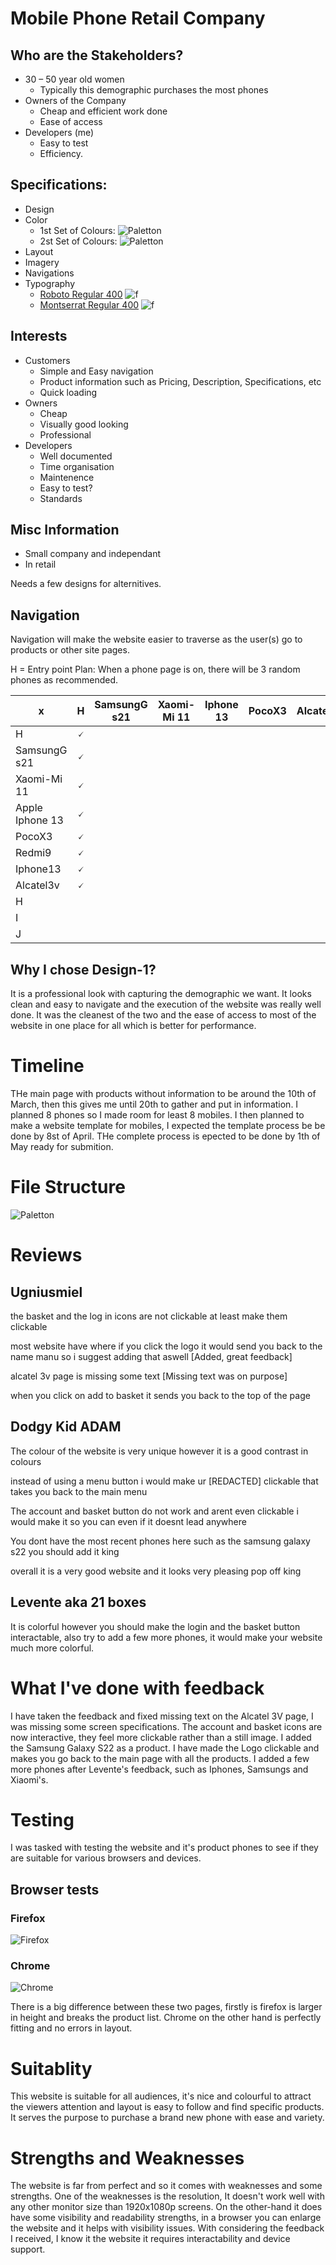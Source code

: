 # Mobile Phone Retail Company
## Who are the Stakeholders?
* 30 – 50 year old women
  * Typically this demographic purchases the most phones
* Owners of the Company
  * Cheap and efficient work done
  * Ease of access
* Developers (me)
  * Easy to test
  * Efficiency.

## Specifications:
* Design
* Color
  * 1st Set of Colours:
  ![Paletton](doc/design/ColourSet1.png)
  * 2st Set of Colours:
  ![Paletton](doc/design/ColourSet2.png)
* Layout
* Imagery
* Navigations
* Typography
  * [Roboto Regular 400](https://fonts.google.com/specimen/Roboto#standard-styles)
  ![f](src/img/Roboto_R400.png)
  * [Montserrat Regular 400](https://fonts.google.com/specimen/Roboto#standard-styles)
  ![f](src/img/Montserrat_R400.png)

## Interests
* Customers
  * Simple and Easy navigation
  * Product information such as Pricing, Description, Specifications, etc
  * Quick loading
* Owners
  * Cheap
  * Visually good looking
  * Professional
* Developers
  * Well documented
  * Time organisation
  * Maintenence
  * Easy to test?
  * Standards

## Misc Information
* Small company and independant
* In retail

Needs a few designs for alternitives.

## Navigation
Navigation will make the website easier to traverse as the user(s) go to products or other site pages.

H = Entry point
Plan: When a phone page is on, there will be 3 random phones as recommended.

| x | H | SamsungG s21 | Xaomi-Mi 11 | Iphone 13 | PocoX3 | Alcatel3v | Redmi9 | G | H | I | J |
|---|---|---|---|---|---|---|---|---|---|---|---|
| H | 🗸  |   |   |   |   |   |   |   |   |   |   |
| SamsungG s21 | 🗸  |   |   |   |   |   |   |   |   |   |   |
| Xaomi-Mi 11 |  🗸 |   |   |   |   |   |   |   |   |   |   |
| Apple Iphone 13 | 🗸  |   |   |  |   |   |   |   |   |   |   |
| PocoX3 | 🗸  |   |   |   |  |   |   |   |   |   |   |
| Redmi9 | 🗸 |   |   |   |   |  |   |   |   |   |   |
| Iphone13 | 🗸  |   |   |   |   |   |   |   |   |   |   |
| Alcatel3v | 🗸  |   |   |   |   |   |   |   |   |   |   |
| H |   |   |   |   |   |   |   |   |   |   |   |
| I |   |   |   |   |   |   |   |   |   |   |   |
| J |   |   |   |   |   |   |   |   |   |   |   |


## Why I chose Design-1?
It is a professional look with capturing the demographic we want. It looks clean and easy to navigate and the execution of the website was really well done. It was the cleanest of the two and the ease of access to most of the website in one place for all which is better for performance.

# Timeline
THe main page with products without information to be around the 10th of March, then this gives me until 20th to gather and put in information. I planned 8 phones so I made room for least 8 mobiles. I then planned to make a website template for mobiles, I expected the template process be be done by 8st of April. THe complete process is epected to be done by 1th of May ready for submition.


# File Structure
![Paletton](/src/img/FileStructure.png)

#  Reviews
## Ugniusmiel
the basket and the log in icons are not clickable at least make them clickable 

most website have where if you click the logo it would send you back to the name manu so i suggest adding that aswell [Added, great feedback]

alcatel 3v page is missing some text [Missing text was on purpose]

when you click on add to basket it sends you back to the top of the page


## Dodgy Kid ADAM
The colour of the website is very unique however it is a good contrast in colours

instead of using a menu button i would make ur [REDACTED] clickable that takes you back to the main menu

The account and basket button do not work and arent even clickable i would make it so you can even if it doesnt lead anywhere

You dont have the most recent phones here such as the samsung galaxy s22 you should add it king

overall it is a very good website and it looks very pleasing pop off king 

## Levente aka 21 boxes
It is colorful however you should make the login and the basket button interactable, also try to add a few more phones, it would make your website much more colorful.

# What I've done with feedback
I have taken the feedback and fixed missing text on the Alcatel 3V page, I was missing some screen specifications.
The account and basket icons are now interactive, they feel more clickable rather than a still image.
I added the Samsung Galaxy S22 as a product.
I have made the Logo clickable and makes you go back to the main page with all the products.
I added a few more phones after Levente's feedback, such as Iphones, Samsungs and Xiaomi's.

# Testing
I was tasked with testing the website and it's product phones to see if they are suitable for various browsers and devices.

## Browser tests
### Firefox
![Firefox](/src/img/Testing/Browsers/Firefox_MainPage.png)
### Chrome
![Chrome](/src/img/Testing/Browsers/Chrome_MainPage.png)

There is a big difference between these two pages, firstly is firefox is larger in height and breaks the product list.
Chrome on the other hand is perfectly fitting and no errors in layout.

# Suitablity
This website is suitable for all audiences, it's nice and colourful to attract the viewers attention and layout is easy to follow and find specific products. It serves the purpose to purchase a brand new phone with ease and variety.

# Strengths and Weaknesses
The website is far from perfect and so it comes with weaknesses and some strengths. One of the weaknesses is the resolution, It doesn't work well with any other monitor size than 1920x1080p screens. On the other-hand it does have some visibility and readability strengths, in a browser you can enlarge the website and it helps with visibility issues. With considering the feedback I received, I know it the website it requires interactability and device support.
